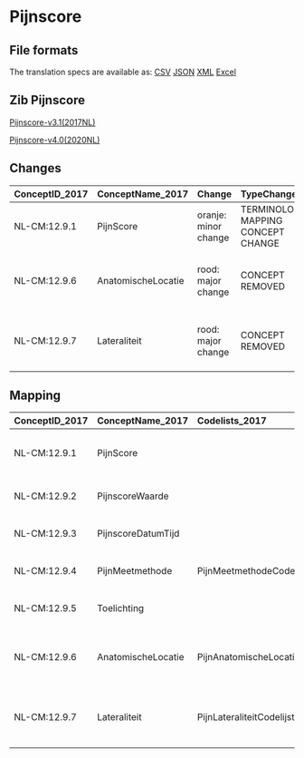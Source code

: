 # Pijnscore
## File formats

The translation specs are available as: 
[CSV](../csv/Pijnscore.csv) [JSON](../json/Pijnscore.json) [XML](../xml/Pijnscore.xml) [Excel](../excel/Pijnscore.xlsx)



## Zib Pijnscore

[Pijnscore-v3.1(2017NL)](https://zibs.nl/wiki/Pijnscore-v3.1(2017NL))

[Pijnscore-v4.0(2020NL)](https://zibs.nl/wiki/Pijnscore-v4.0(2020NL))









## Changes

| ConceptID_2017   | ConceptName_2017   | Change               | TypeChange                         | Impact_heen   | TRANSLATIE_spec_heen                                                                                              | Impact_terug   | TRANSLATIE_spec_terug                                                | Omschrijving                              |
|:-----------------|:-------------------|:---------------------|:-----------------------------------|:--------------|:------------------------------------------------------------------------------------------------------------------|:---------------|:---------------------------------------------------------------------|:------------------------------------------|
| NL-CM:12.9.1     | PijnScore          | oranje: minor change | TERMINOLOGY MAPPING CONCEPT CHANGE | Medium        | SCT DefintionCode [blank] -> [425401001 Pain intensity rating scale]                                              | Medium         | SCT DefintionCode [425401001 Pain intensity rating scale] -> [blank] | SNOMED CT DefintionCode concept aangepast |
| NL-CM:12.9.6     | AnatomischeLocatie | rood: major change   | CONCEPT REMOVED                    | High          | IF [blank]source->target ELSE [toon en stuur de inhoud van dit data item als vrije tekst naar een 2020 ontvanger] | Low            |                                                                      | anatomische locatie verwijderd            |
| NL-CM:12.9.7     | Lateraliteit       | rood: major change   | CONCEPT REMOVED                    | High          | IF [blank]source->target ELSE [toon en stuur de inhoud van dit data item als vrije tekst naar een 2020 ontvanger] | Low            |                                                                      | anatomische locatie verwijderd            |

## Mapping

| ConceptID_2017   | ConceptName_2017   | Codelists_2017                  | Change                  | ConceptID_2020   | ConceptName_2020               | Codelists_2020           | Bits              | Omschrijving                              | TypeChange                         | Impact_heen   | TRANSLATIE_spec_heen                                                                                              | Impact_terug   | TRANSLATIE_spec_terug                                                |
|:-----------------|:-------------------|:--------------------------------|:------------------------|:-----------------|:-------------------------------|:-------------------------|:------------------|:------------------------------------------|:-----------------------------------|:--------------|:------------------------------------------------------------------------------------------------------------------|:---------------|:---------------------------------------------------------------------|
| NL-CM:12.9.1     | PijnScore          |                                 | oranje: minor change    | NL-CM:12.9.1     | PijnScore                      |                          | ZIB-927           | SNOMED CT DefintionCode concept aangepast | TERMINOLOGY MAPPING CONCEPT CHANGE | Medium        | SCT DefintionCode [blank] -> [425401001 Pain intensity rating scale]                                              | Medium         | SCT DefintionCode [425401001 Pain intensity rating scale] -> [blank] |
| NL-CM:12.9.2     | PijnscoreWaarde    |                                 | groen: geen wijzigingen | NL-CM:12.9.2     | PijnscoreWaarde                |                          |                   |                                           |                                    |               |                                                                                                                   |                |                                                                      |
| NL-CM:12.9.3     | PijnscoreDatumTijd |                                 | groen: geen wijzigingen | NL-CM:12.9.3     | PijnscoreDatumTijd             |                          |                   |                                           |                                    |               |                                                                                                                   |                |                                                                      |
| NL-CM:12.9.4     | PijnMeetmethode    | PijnMeetmethodeCodelijst        | groen: geen wijzigingen | NL-CM:12.9.4     | PijnMeetmethode                | PijnMeetmethodeCodelijst |                   |                                           |                                    |               |                                                                                                                   |                |                                                                      |
| NL-CM:12.9.5     | Toelichting        |                                 | groen: geen wijzigingen | NL-CM:12.9.5     | Toelichting                    |                          |                   |                                           |                                    |               |                                                                                                                   |                |                                                                      |
| NL-CM:12.9.6     | AnatomischeLocatie | PijnAnatomischeLocatieCodelijst | rood: major change      | NL-CM:12.9.6     | **concept verwijderd in 2020** |                          | ZIB-979 ; ZIB-766 | anatomische locatie verwijderd            | CONCEPT REMOVED                    | High          | IF [blank]source->target ELSE [toon en stuur de inhoud van dit data item als vrije tekst naar een 2020 ontvanger] | Low            |                                                                      |
| NL-CM:12.9.7     | Lateraliteit       | PijnLateraliteitCodelijst       | rood: major change      | NL-CM:12.9.7     | **concept verwijderd in 2020** |                          | ZIB-979 ; ZIB-766 | anatomische locatie verwijderd            | CONCEPT REMOVED                    | High          | IF [blank]source->target ELSE [toon en stuur de inhoud van dit data item als vrije tekst naar een 2020 ontvanger] | Low            |                                                                      |

